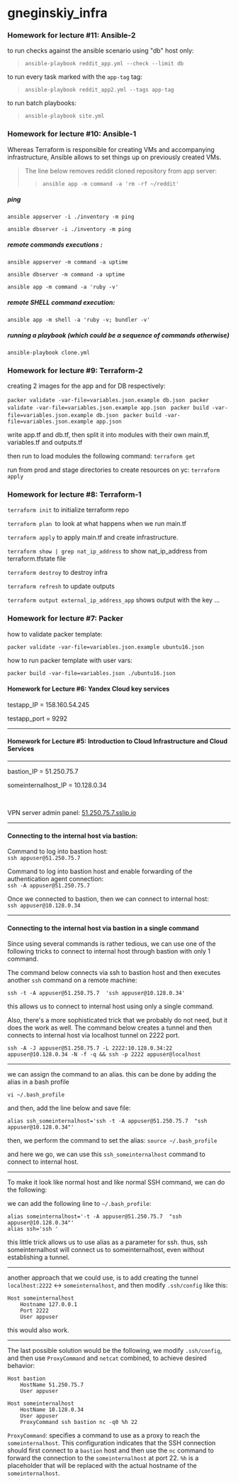 # gneginskiy_infra
### Homework for lecture #11: Ansible-2
to run checks against the ansible scenario using "db" host only:
>`ansible-playbook reddit_app.yml --check --limit db`

to run every task marked with the `app-tag` tag:
>`ansible-playbook reddit_app2.yml --tags app-tag`

to run batch playbooks:
>`ansible-playbook site.yml`

### Homework for lecture #10: Ansible-1
Whereas Terraform is responsible for creating VMs and accompanying infrastructure,
Ansible allows to set things up on previously created VMs.

>The line below removes reddit cloned repository from app server:
>>`ansible app -m command -a 'rm -rf ~/reddit'`

##### ping
```ansible appserver -i ./inventory -m ping```

```ansible dbserver -i ./inventory -m ping```

##### remote commands executions :
```ansible appserver -m command -a uptime```

```ansible dbserver -m command -a uptime  ```

```ansible app -m command -a 'ruby -v'```

##### remote SHELL command execution:
```ansible app -m shell -a 'ruby -v; bundler -v'```

##### running a playbook (which could be a sequence of commands otherwise)
```ansible-playbook clone.yml```


### Homework for lecture #9: Terraform-2
creating 2 images for the app and for DB respectively:

```packer validate -var-file=variables.json.example db.json ```
```packer validate -var-file=variables.json.example app.json ```
```packer build -var-file=variables.json.example db.json ```
```packer build -var-file=variables.json.example app.json ```

write app.tf and db.tf, then split it into modules with their own main.tf, variables.tf and outputs.tf

then run to load modules the following command:
```terraform get```

run from prod and stage directories to create resources on yc:
```terraform apply```


### Homework for lecture #8: Terraform-1

```terraform init```  to initialize terraform repo

```terraform plan ```to look at what happens when we run main.tf

```terraform apply``` to apply main.tf and create infrastructure.

```terraform show | grep nat_ip_address``` to show nat_ip_address from terraform.tfstate file

```terraform destroy``` to destroy infra

```terraform refresh```  to update outputs

```terraform output external_ip_address_app``` shows output with the key ...

### Homework for lecture #7: Packer
how to validate packer template:

`packer validate -var-file=variables.json.example ubuntu16.json`

how to run packer template with user vars:

`packer build -var-file=variables.json ./ubuntu16.json `


#### Homework for Lecture #6: Yandex Cloud key services

testapp_IP = 158.160.54.245

testapp_port = 9292

------------------------------------------------------
#### Homework for Lecture #5: Introduction to Cloud Infrastructure and Cloud Services

------------------------------------------------------

bastion_IP = 51.250.75.7

someinternalhost_IP = 10.128.0.34

<br>

VPN server admin panel: [51.250.75.7.sslip.io](51.250.75.7.sslip.io)

------------------------------------------------------

#### Connecting to the internal host via bastion:
Command to log into bastion host: <br>
`ssh appuser@51.250.75.7`

Command to log into bastion host and enable forwarding of the authentication agent connection: <br>
`ssh -A appuser@51.250.75.7`

Once we connected to bastion, then we can connect to internal host: <br>
`ssh appuser@10.128.0.34`

------------------------------------------------------
#### Connecting to the internal host via bastion in a single command

Since using several commands is rather tedious, we can use one of the following
tricks to connect to internal host through bastion with only 1 command.



The command below connects via ssh to bastion host and then executes another `ssh`  command on a remote machine:<br>

`ssh -t -A appuser@51.250.75.7  'ssh appuser@10.128.0.34'`

this allows us to connect to internal host using only a single command.

Also, there's a more sophisticated trick that we probably do not need, but it does the work as well.
The command below creates a tunnel and then connects to internal host via localhost tunnel on 2222 port.

`ssh -A -J appuser@51.250.75.7 -L 2222:10.128.0.34:22 appuser@10.128.0.34 -N -f -q && ssh -p 2222 appuser@localhost`

------------------------------------------------------

we can assign the command to an alias. this can be done by adding the alias in a bash profile<br>

`vi ~/.bash_profile`

and then, add the line below and save file:

`alias ssh_someinternalhost='ssh -t -A appuser@51.250.75.7  "ssh appuser@10.128.0.34"'`

then, we perform the command to set the alias:
`source ~/.bash_profile`

and here we go, we can use this `ssh_someinternalhost` command to connect to internal host.

------------------------------------------------------
To make it look like normal host and like normal SSH command, we can do the following:

we can add the following line to `~/.bash_profile`:<br>

```
alias someinternalhost='-t -A appuser@51.250.75.7  "ssh appuser@10.128.0.34"'
alias ssh='ssh '
```
this little trick allows us to use alias as a parameter for ssh.
thus, ssh someinternalhost will connect us to someinternalhost, even without establishing a tunnel.

------------------------------------------------------
another approach that we could use, is to add creating the tunnel `localhost:2222` <-> `someinternalhost`, and then modify `.ssh/config` like this:

```
Host someinternalhost
    Hostname 127.0.0.1
    Port 2222
    User appuser
```
this would also work.

------------------------------------------------------
The last possible solution would be the following, we modify  `.ssh/config`, and then use `ProxyCommand` and `netcat` combined, to achieve desired behavior:

```
Host bastion
    HostName 51.250.75.7
    User appuser

Host someinternalhost
    HostName 10.128.0.34
    User appuser
    ProxyCommand ssh bastion nc -q0 %h 22
```

`ProxyCommand`: specifies a command to use as a proxy to reach the `someinternalhost`.
This configuration indicates that the SSH connection should first connect to a `bastion` host
and then use the `nc` command to forward the connection to the `someinternalhost` at port 22.
`%h` is a placeholder that will be replaced with the actual hostname of the `someinternalhost`.
